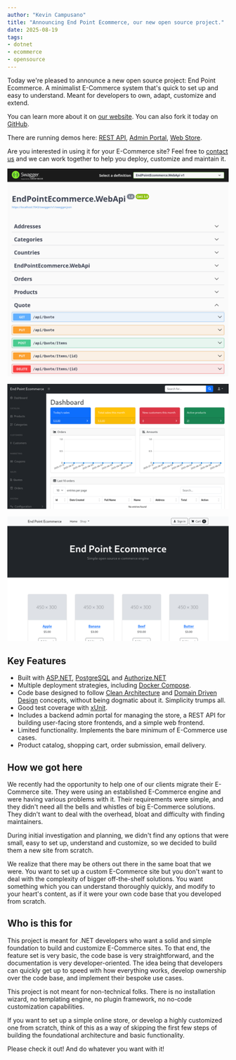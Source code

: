```yaml
---
author: "Kevin Campusano"
title: "Announcing End Point Ecommerce, our new open source project."
date: 2025-08-19
tags:
- dotnet
- ecommerce
- opensource
---
```


Today we're pleased to announce a new open source project: End Point Ecommerce. A minimalist E-Commerce system that's quick to set up and easy to understand. Meant for developers to own, adapt, customize and extend.

You can learn more about it on [our website](https://ecommerce.endpointdev.com/). You can also fork it today on [GitHub](https://github.com/EndPointCorp/end-point-ecommerce).

There are running demos here: [REST API](https://demo.ecommerce.endpointdev.com/swagger), [Admin Portal](https://admin.demo.ecommerce.endpointdev.com), [Web Store](https://demo.ecommerce.endpointdev.com).

Are you interested in using it for your E-Commerce site? Feel free to [contact us](https://www.endpointdev.com/contact/) and we can work together to help you deploy, customize and maintain it.

![REST API](announcing-end-point-ecommerce-our-new-open-source-project/epec_swagger.png)

![Admin Portal](announcing-end-point-ecommerce-our-new-open-source-project/epec_admin_portal.png)

![Web Store](announcing-end-point-ecommerce-our-new-open-source-project/epec_web_store.png)

## Key Features

- Built with [ASP.NET](https://dotnet.microsoft.com/en-us/apps/aspnet), [PostgreSQL](https://www.postgresql.org/) and [Authorize.NET](https://www.authorize.net/)
- Multiple deployment strategies, including [Docker Compose](https://docs.docker.com/compose/).
- Code base designed to follow [Clean Architecture](https://learn.microsoft.com/en-us/dotnet/architecture/modern-web-apps-azure/common-web-application-architectures#clean-architecture) and [Domain Driven Design](https://learn.microsoft.com/en-us/archive/msdn-magazine/2009/february/best-practice-an-introduction-to-domain-driven-design) concepts, without being dogmatic about it. Simplicity trumps all.
- Good test coverage with [xUnit](https://xunit.net/).
- Includes a backend admin portal for managing the store, a REST API for building user-facing store frontends, and a simple web frontend.
- Limited functionality. Implements the bare minimum of E-Commerce use cases.
- Product catalog, shopping cart, order submission, email delivery.

## How we got here

We recently had the opportunity to help one of our clients migrate their E-Commerce site. They were using an established E-Commerce engine and were having various problems with it. Their requirements were simple, and they didn't need all the bells and whistles of big E-Commerce solutions. They didn't want to deal with the overhead, bloat and difficulty with finding maintainers.

During initial investigation and planning, we didn't find any options that were small, easy to set up, understand and customize, so we decided to build them a new site from scratch.

We realize that there may be others out there in the same boat that we were. You want to set up a custom E-Commerce site but you don't want to deal with the complexity of bigger off-the-shelf solutions. You want something which you can understand thoroughly quickly, and modify to your heart's content, as if it were your own code base that you developed from scratch.

## Who is this for

This project is meant for .NET developers who want a solid and simple foundation to build and customize E-Commerce sites. To that end, the feature set is very basic, the code base is very straightforward, and the documentation is very developer-oriented. The idea being that developers can quickly get up to speed with how everything works, develop ownership over the code base, and implement their bespoke use cases.

This project is not meant for non-technical folks. There is no installation wizard, no templating engine, no plugin framework, no no-code customization capabilities.

If you want to set up a simple online store, or develop a highly customized one from scratch, think of this as a way of skipping the first few steps of building the foundational architecture and basic functionality.

Please check it out! And do whatever you want with it!
